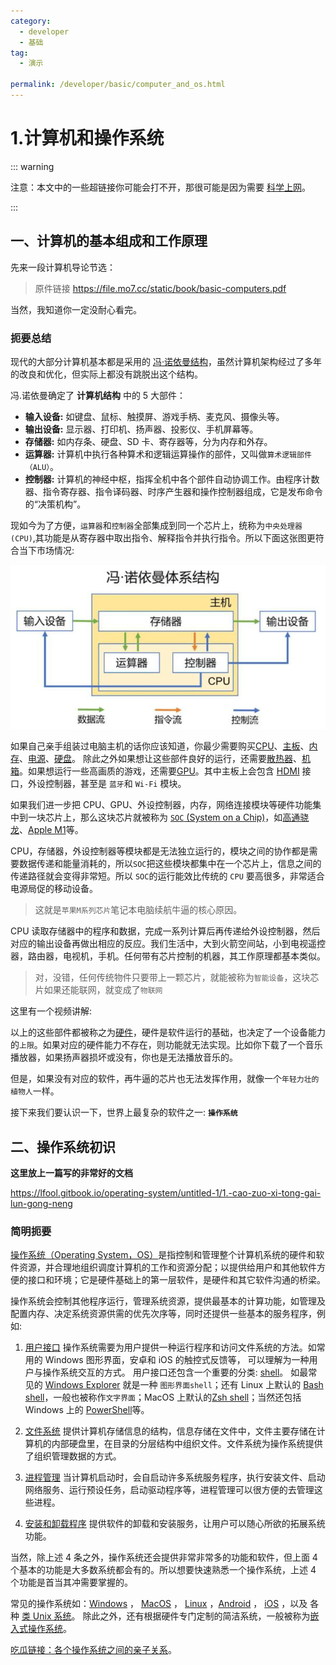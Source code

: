 ```yaml
---
category:
  - developer
  - 基础
tag:
  - 演示

permalink: /developer/basic/computer_and_os.html
---
```


# 1.计算机和操作系统

::: warning

注意：本文中的一些超链接你可能会打不开，那很可能是因为需要 [科学上网](/developer/basic/proxy_to_net.html)。

:::

## 一、计算机的基本组成和工作原理

先来一段计算机导论节选：

<PDF  url="//file.mo7.cc/static/book/basic-computers.pdf" />

> 原件链接 https://file.mo7.cc/static/book/basic-computers.pdf

当然，我知道你一定没耐心看完。

### 扼要总结

现代的大部分计算机基本都是采用的 [冯·诺依曼结构](https://zh.wikipedia.org/zh-cn/冯诺伊曼结构)，虽然计算机架构经过了多年的改良和优化，但实际上都没有跳脱出这个结构。

冯.诺依曼确定了 **计算机结构** 中的 5 大部件：

- **输入设备:** 如键盘、鼠标、触摸屏、游戏手柄、麦克风、摄像头等。
- **输出设备:** 显示器、打印机、扬声器、投影仪、手机屏幕等。
- **存储器:** 如内存条、硬盘、SD 卡、寄存器等，分为内存和外存。
- **运算器:** 计算机中执行各种算术和逻辑运算操作的部件，又叫做`算术逻辑部件（ALU）`。
- **控制器:** 计算机的神经中枢，指挥全机中各个部件自动协调工作。由程序计数器、指令寄存器、指令译码器、时序产生器和操作控制器组成，它是发布命令的“决策机构”。

现如今为了方便，`运算器`和`控制器`全部集成到同一个芯片上，统称为`中央处理器(CPU)`,其功能是从寄存器中取出指令、解释指令并执行指令。所以下面这张图更符合当下市场情况:

![冯·诺依曼体系结构](../image/computer_basic.png)

如果自己亲手组装过电脑主机的话你应该知道，你最少需要购买[CPU](https://baike.baidu.com/item/中央处理器)、[主板](https://baike.baidu.com/item/主板)、[内存](https://baike.baidu.com/item/内存)、[电源](https://baike.baidu.com/item/电脑电源)、[硬盘](https://baike.baidu.com/item/固态硬盘)。
除此之外如果想让这些部件良好的运行，还需要[散热器](https://baike.baidu.com/item/电脑散热器)、[机箱](https://baike.baidu.com/item/电脑机箱)。如果想运行一些高画质的游戏，还需要[GPU](https://baike.baidu.com/item/显卡)。其中主板上会包含 [HDMI](https://baike.baidu.com/item/HDMI) 接口，外设控制器，甚至是 `蓝牙`和 `Wi-Fi` 模块。

如果我们进一步把 CPU、GPU、外设控制器，内存，网络连接模块等硬件功能集中到一块芯片上，那么这块芯片就被称为 [`SOC` (System on a Chip)](https://baike.baidu.com/item/soc)，如[高通骁龙](https://zh.wikipedia.org/wiki/高通驍龍)、[Apple M1](https://zh.wikipedia.org/wiki/Apple_M1)等。

CPU，存储器，外设控制器等模块都是无法独立运行的，模块之间的协作都是需要数据传递和能量消耗的，所以`SOC`把这些模块都集中在一个芯片上，信息之间的传递路径就会变得非常短。所以 `SOC`的运行能效比传统的 `CPU` 要高很多，非常适合电源局促的移动设备。

> 这就是`苹果M系列芯片`笔记本电脑续航牛逼的核心原因。

CPU 读取存储器中的程序和数据，完成一系列计算后再传递给外设控制器，然后对应的输出设备再做出相应的反应。我们生活中，大到火箭空间站，小到电视遥控器，路由器，电视机，手机。任何带有芯片控制的机器，其工作原理都基本类似。

> 对，没错，任何传统物件只要带上一颗芯片，就能被称为`智能设备`，这块芯片如果还能联网，就变成了`物联网`

这里有一个视频讲解:
<BiliBili bvid="BV1tM4y1B7qP" />

以上的这些部件都被称之为[硬件](https://baike.baidu.com/item/硬件)，硬件是软件运行的基础，也决定了一个设备能力的`上限`。如果对应的硬件能力不存在，则功能就无法实现。比如你下载了一个音乐播放器，如果扬声器损坏或没有，你也是无法播放音乐的。

但是，如果没有对应的软件，再牛逼的芯片也无法发挥作用，就像一个`年轻力壮的植物人`一样。

接下来我们要认识一下，世界上最复杂的软件之一: **`操作系统`**

## 二、操作系统初识

**这里放上一篇写的非常好的文档**

https://lfool.gitbook.io/operating-system/untitled-1/1.-cao-zuo-xi-tong-gai-lun-gong-neng

### 简明扼要

[操作系统（Operating System，OS）](https://zh.wikipedia.org/wiki/操作系统)是指控制和管理整个计算机系统的硬件和软件资源，并合理地组织调度计算机的工作和资源分配；以提供给用户和其他软件方便的接口和环境；它是硬件基础上的第一层软件，是硬件和其它软件沟通的桥梁。

操作系统会控制其他程序运行，管理系统资源，提供最基本的计算功能，如管理及配置内存、决定系统资源供需的优先次序等，同时还提供一些基本的服务程序，例如:

1. [用户接口](https://baike.baidu.com/item/用户接口)
   操作系统需要为用户提供一种运行程序和访问文件系统的方法。如常用的 Windows 图形界面，安卓和 iOS 的触控式反馈等， 可以理解为一种用户与操作系统交互的方式。
   用户接口还包含一个重要的分类: [shell](https://baike.baidu.com/item/shell)。
   如最常见的 [Windows Explorer](https://zh.wikipedia.org/wiki/檔案總管) 就是一种 `图形界面shell`；还有 Linux 上默认的 [Bash shell](https://zh.wikipedia.org/wiki/Bash)，一般也被称作`文字界面`；MacOS 上默认的[Zsh shell](https://www.duidaima.com/Group/Topic/OtherTools/17940)；当然还包括 Windows 上的 [PowerShell](https://zh.wikipedia.org/wiki/PowerShell)等。

2. [文件系统](https://baike.baidu.com/item/文件系统)
   提供计算机存储信息的结构，信息存储在文件中，文件主要存储在计算机的内部硬盘里，在目录的分层结构中组织文件。文件系统为操作系统提供了组织管理数据的方式。

3. [进程管理](https://baike.baidu.com/item/进程管理)
   当计算机启动时，会自启动许多系统服务程序，执行安装文件、启动网络服务、运行预设任务，启动驱动程序等，进程管理可以很方便的去管理这些进程。

4. [安装和卸载程序](https://zh.wikipedia.org/wiki/安裝程式)
   提供软件的卸载和安装服务，让用户可以随心所欲的拓展系统功能。

当然，除上述 4 条之外，操作系统还会提供非常非常多的功能和软件，但上面 4 个基本的功能是大多数系统都会有的。所以想要快速熟悉一个操作系统，上述 4 个功能是首当其冲需要掌握的。

常见的操作系统如：[Windows](https://zh.wikipedia.org/wiki/Microsoft_Windows) ， [MacOS](https://zh.wikipedia.org/wiki/MacOS) ， [Linux](https://zh.wikipedia.org/wiki/Linux) ，[Android](https://zh.wikipedia.org/wiki/Android) ， [iOS](https://zh.wikipedia.org/wiki/IOS) ，以及 各种 [类 Unix 系统](https://zh.wikipedia.org/wiki/类Unix系统)。
除此之外，还有根据硬件专门定制的简洁系统，一般被称为[嵌入式操作系统](https://zh.wikipedia.org/wiki/嵌入式操作系统)。

[吃瓜链接：各个操作系统之间的亲子关系](https://www.ofweek.com/im/2022-05/ART-201927-8120-30562861.html)。

<BiliBili bvid="BV1G94y1b7C5" />
